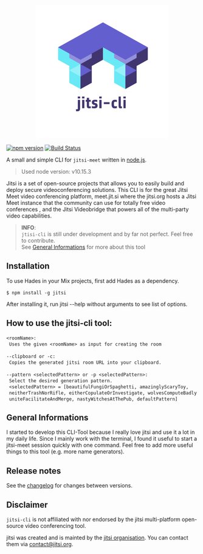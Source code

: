 <p align=center><img src="https://github.com/fklement/jitsi-cli/blob/master/logo.png?raw=true" width="350px"></p>


[![npm version](https://img.shields.io/npm/v/jitsi)](https://www.npmjs.com/package/jitsi)
[![Build Status](https://travis-ci.com/fklement/jitsi-cli.svg?branch=master)](https://travis-ci.com/fklement/jitsi-cli)


A small and simple CLI for `jitsi-meet` written in [node.js](https://nodejs.org/en/).
> Used node version: v10.15.3 

Jitsi is a set of open-source projects that allows you to easily build and deploy secure videoconferencing solutions. This CLI is for the great Jitsi Meet video conferencing platform, meet.jit.si where the jitsi.org hosts a Jitsi Meet instance that the community can use for totally free video conferences , and the Jitsi Videobridge that powers all of the multi-party video capabilities.
    

> **INFO**:   
> `jtisi-cli` is still under development and by far not perfect. Feel free to contribute.  
> See [General Informations](##General-Informations) for more about this tool

## Installation

To use Hades in your Mix projects, first add Hades as a dependency.

```shell
$ npm install -g jitsi
```
After installing it, run jitsi --help without arguments to see list of options.

## How to use the jitsi-cli tool: 
```shell
<roomName>:
 Uses the given <roomName> as input for creating the room  

--clipboard or -c:
 Copies the generated jitsi room URL into your clipboard.

--pattern <selectedPattern> or -p <selectedPattern>:
 Select the desired generation pattern.
 <selectedPattern> = [beautifulFungiOrSpaghetti, amazinglyScaryToy,
 neitherTrashNorRifle, eitherCopulateOrInvestigate, wolvesComputeBadly
 uniteFacilitateAndMerge, nastyWitchesAtThePub, defaultPattern]
```

## General Informations

I started to develop this CLI-Tool because I really love jitsi and use it a lot in my daily life. Since I mainly work with the terminal, I found it useful to start a jitsi-meet session quickly with one command. Feel free to add more useful things to this tool (e.g. more name generators).

## Release notes

See the [changelog](CHANGELOG.md) for changes between versions.

## Disclaimer

`jitsi-cli` is not affiliated with nor endorsed by the jitsi multi-platform open-source video conferencing tool.

jitsi was created and is mainted by the [jitsi organisation](https://jitsi.org).
You can contact them via contact@jitsi.org.
